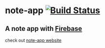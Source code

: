 # note-app [![Build Status](https://travis-ci.org/saloev/note-app.svg?branch=master)](https://travis-ci.org/saloev/note-app)
A note app with [Firebase](https://firebase.google.com)
---
 check out [note-app website](https://appnote-12c8c.firebaseapp.com/)
